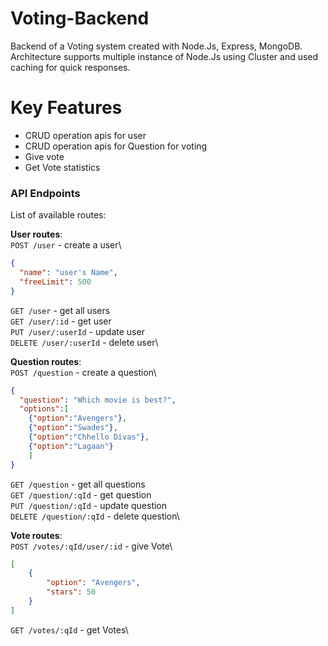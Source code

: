 # Voting-Backend

Backend of a Voting system created with Node.Js, Express, MongoDB. Architecture supports multiple instance of Node.Js using Cluster and used caching for quick responses.

# Key Features
  - CRUD operation apis for user
  - CRUD operation apis for Question for voting
  - Give vote 
  - Get Vote statistics
  
### API Endpoints

List of available routes:

**User routes**:\
`POST /user` - create a user\

```json
{
  "name": "user's Name",
  "freeLimit": 500
}
```

`GET /user` - get all users\
`GET /user/:id` - get user\
`PUT /user/:userId` - update user\
`DELETE /user/:userId` - delete user\

**Question routes**:\
`POST /question` - create a question\

```json
{
  "question": "Which movie is best?",
  "options":[
    {"option":"Avengers"},
    {"option":"Swades"},
    {"option":"Chhello Divas"},
    {"option":"Lagaan"}
    ]
}
```
`GET /question` - get all questions\
`GET /question/:qId` - get question\
`PUT /question/:qId` - update question\
`DELETE /question/:qId` - delete question\

**Vote routes**:\
`POST /votes/:qId/user/:id` - give Vote\
```json
[
    {
        "option": "Avengers",
        "stars": 50
    }
]
```

`GET /votes/:qId` - get Votes\

